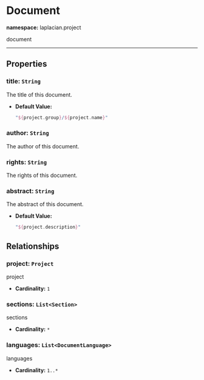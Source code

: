 # **Document**
**namespace:** laplacian.project

document



---

## Properties

### title: `String`
The title of this document.
- **Default Value:**
  ```kotlin
  "${project.group}/${project.name}"
  ```

### author: `String`
The author of this document.

### rights: `String`
The rights of this document.

### abstract: `String`
The abstract of this document.
- **Default Value:**
  ```kotlin
  "${project.description}"
  ```

## Relationships

### project: `Project`
project
- **Cardinality:** `1`

### sections: `List<Section>`
sections
- **Cardinality:** `*`

### languages: `List<DocumentLanguage>`
languages
- **Cardinality:** `1..*`